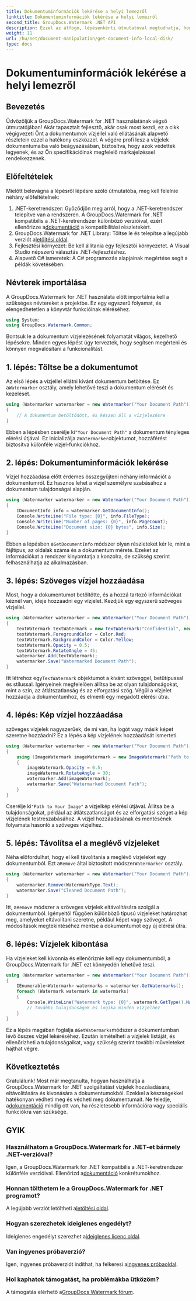 ```yaml
---
title: Dokumentuminformációk lekérése a helyi lemezről
linktitle: Dokumentuminformációk lekérése a helyi lemezről
second_title: GroupDocs.Watermark .NET API
description: Ezzel az átfogó, lépésenkénti útmutatóval megtudhatja, hogyan adhat hozzá, távolíthat el és bonthat ki vízjeleket a .NET-hez készült GroupDocs segítségével.
weight: 11
url: /hu/net/document-manipulation/get-document-info-local-disk/
type: docs
---
```

# Dokumentuminformációk lekérése a helyi lemezről

## Bevezetés
Üdvözöljük a GroupDocs.Watermark for .NET használatának végső útmutatójában! Akár tapasztalt fejlesztő, akár csak most kezdi, ez a cikk végigvezeti Önt a dokumentumok vízjellel való ellátásának alapvető részletein ezzel a hatékony eszközzel. A végére profi lesz a vízjelek dokumentumaiba való beágyazásában, biztosítva, hogy azok védettek legyenek, és az Ön specifikációinak megfelelő márkajelzéssel rendelkezzenek.
## Előfeltételek
Mielőtt belevágna a lépésről lépésre szóló útmutatóba, meg kell felelnie néhány előfeltételnek:
1.  .NET-keretrendszer: Győződjön meg arról, hogy a .NET-keretrendszer telepítve van a rendszeren. A GroupDocs.Watermark for .NET kompatibilis a .NET-keretrendszer különböző verzióival, ezért ellenőrizze a[dokumentáció](https://tutorials.groupdocs.com/Watermark/net/) a kompatibilitási részletekért.
2.  GroupDocs.Watermark for .NET Library: Töltse le és telepítse a legújabb verziót a[letöltési oldal](https://releases.groupdocs.com/Watermark/net/).
3. Fejlesztési környezet: Be kell állítania egy fejlesztői környezetet. A Visual Studio népszerű választás .NET-fejlesztéshez.
4. Alapvető C# ismeretek: A C# programozás alapjainak megértése segít a példák követésében.
## Névterek importálása
A GroupDocs.Watermark for .NET használata előtt importálnia kell a szükséges névtereket a projektbe. Ez egy egyszerű folyamat, és elengedhetetlen a könyvtár funkcióinak eléréséhez.
```csharp
using System;
using GroupDocs.Watermark.Common;
```
Bontsuk le a dokumentum vízjelezésének folyamatát világos, kezelhető lépésekre. Minden egyes lépést úgy terveztek, hogy segítsen megérteni és könnyen megvalósítani a funkcionalitást.
## 1. lépés: Töltse be a dokumentumot
 Az első lépés a vízjellel ellátni kívánt dokumentum betöltése. Ez a`Watermarker` osztály, amely lehetővé teszi a dokumentum elérését és kezelését.
```csharp
using (Watermarker watermarker = new Watermarker("Your Document Path"))
{
    // A dokumentum betöltődött, és készen áll a vízjelezésre
}
```
 Ebben a lépésben cserélje ki`"Your Document Path"` a dokumentum tényleges elérési útjával. Ez inicializálja a`Watermarker`objektumot, hozzáférést biztosítva különféle vízjel-funkciókhoz.
## 2. lépés: Dokumentuminformációk lekérése
Vízjel hozzáadása előtt érdemes összegyűjteni néhány információt a dokumentumról. Ez hasznos lehet a vízjel személyre szabásához a dokumentum tulajdonságai alapján.

```csharp
using (Watermarker watermarker = new Watermarker("Your Document Path"))
{
    IDocumentInfo info = watermarker.GetDocumentInfo();
    Console.WriteLine("File type: {0}", info.FileType);
    Console.WriteLine("Number of pages: {0}", info.PageCount);
    Console.WriteLine("Document size: {0} bytes", info.Size);
}
```
 Ebben a lépésben a`GetDocumentInfo` módszer olyan részleteket kér le, mint a fájltípus, az oldalak száma és a dokumentum mérete. Ezeket az információkat a rendszer kinyomtatja a konzolra, de szükség szerint felhasználhatja az alkalmazásban.
## 3. lépés: Szöveges vízjel hozzáadása
Most, hogy a dokumentumot betöltötte, és a hozzá tartozó információkat kéznél van, ideje hozzáadni egy vízjelet. Kezdjük egy egyszerű szöveges vízjellel.

```csharp
using (Watermarker watermarker = new Watermarker("Your Document Path"))
{
    TextWatermark textWatermark = new TextWatermark("Confidential", new Font("Arial", 36));
    textWatermark.ForegroundColor = Color.Red;
    textWatermark.BackgroundColor = Color.Yellow;
    textWatermark.Opacity = 0.5;
    textWatermark.RotateAngle = 45;
    watermarker.Add(textWatermark);
    watermarker.Save("Watermarked Document Path");
}
```
 Itt létrehoz egy`TextWatermark` objektumot a kívánt szöveggel, betűtípussal és stílussal. Igényeinek megfelelően állítsa be az olyan tulajdonságokat, mint a szín, az átlátszatlanság és az elforgatási szög. Végül a vízjelet hozzáadja a dokumentumhoz, és elmenti egy megadott elérési útra.
## 4. lépés: Kép vízjel hozzáadása
szöveges vízjelek nagyszerűek, de mi van, ha logót vagy másik képet szeretne hozzáadni? Ez a lépés a kép vízjelének hozzáadását ismerteti.

```csharp
using (Watermarker watermarker = new Watermarker("Your Document Path"))
{
    using (ImageWatermark imageWatermark = new ImageWatermark("Path to Your Image"))
    {
        imageWatermark.Opacity = 0.5;
        imageWatermark.RotateAngle = 30;
        watermarker.Add(imageWatermark);
        watermarker.Save("Watermarked Document Path");
    }
}
```
 Cserélje ki`"Path to Your Image"` a vízjelkép elérési útjával. Állítsa be a tulajdonságokat, például az átlátszatlanságot és az elforgatási szöget a kép vízjelének testreszabásához. A vízjel hozzáadásának és mentésének folyamata hasonló a szöveges vízjelhez.
## 5. lépés: Távolítsa el a meglévő vízjeleket
 Néha előfordulhat, hogy el kell távolítania a meglévő vízjeleket egy dokumentumból. Ezt a`Remove` által biztosított módszer`Watermarker` osztály.

```csharp
using (Watermarker watermarker = new Watermarker("Your Document Path"))
{
    watermarker.Remove(WatermarkType.Text);
    watermarker.Save("Cleaned Document Path");
}
```
 Itt, a`Remove` módszer a szöveges vízjelek eltávolítására szolgál a dokumentumból. Igényeitől függően különböző típusú vízjeleket határozhat meg, amelyeket eltávolítani szeretne, például képet vagy szöveget. A módosítások megtekintéséhez mentse a dokumentumot egy új elérési útra.
## 6. lépés: Vízjelek kibontása
Ha vízjeleket kell kivonnia és ellenőriznie kell egy dokumentumból, a GroupDocs.Watermark for .NET ezt könnyedén lehetővé teszi.

```csharp
using (Watermarker watermarker = new Watermarker("Your Document Path"))
{
    IEnumerable<Watermark> watermarks = watermarker.GetWatermarks();
    foreach (Watermark watermark in watermarks)
    {
        Console.WriteLine("Watermark type: {0}", watermark.GetType().Name);
        // További tulajdonságok és logika minden vízjelhez
    }
}
```
 Ez a lépés magában foglalja a`GetWatermarks`módszer a dokumentumban lévő összes vízjel lekéréséhez. Ezután ismételheti a vízjelek listáját, és ellenőrizheti a tulajdonságaikat, vagy szükség szerint további műveleteket hajthat végre.
## Következtetés
 Gratulálunk! Most már megtanulta, hogyan használhatja a GroupDocs.Watermark for .NET szolgáltatást vízjelek hozzáadására, eltávolítására és kivonására a dokumentumokból. Ezekkel a készségekkel hatékonyan védheti meg és védheti meg dokumentumait. Ne feledje, a[dokumentáció](https://tutorials.groupdocs.com/Watermark/net/) mindig ott van, ha részletesebb információra vagy speciális funkciókra van szüksége.
## GYIK
### Használhatom a GroupDocs.Watermark for .NET-et bármely .NET-verzióval?
 Igen, a GroupDocs.Watermark for .NET kompatibilis a .NET-keretrendszer különféle verzióival. Ellenőrizd a[dokumentáció](https://tutorials.groupdocs.com/Watermark/net/) konkrétumokhoz.
### Honnan tölthetem le a GroupDocs.Watermark for .NET programot?
 A legújabb verziót letöltheti a[letöltési oldal](https://releases.groupdocs.com/Watermark/net/).
### Hogyan szerezhetek ideiglenes engedélyt?
 Ideiglenes engedélyt szerezhet a[ideiglenes licenc oldal](https://purchase.groupdocs.com/temporary-license/).
### Van ingyenes próbaverzió?
 Igen, ingyenes próbaverziót indíthat, ha felkeresi a[ingyenes próbaoldal](https://releases.groupdocs.com/).
### Hol kaphatok támogatást, ha problémákba ütközöm?
 A támogatás elérhető a[GroupDocs Watermark fórum](https://forum.groupdocs.com/c/watermark/19).